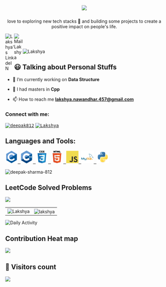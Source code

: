 <h1 align="center">
  <a href="https://git.io/typing-svg">
    <img src="https://readme-typing-svg.herokuapp.com/?lines=Hi+There!+👋;+Myself+Lakshya+Nawandhar!;&center=true&size=25">
  </a>
</h1>

<p align="center">love to exploring new tech stacks 🚀 and building some projects to create a positive impact on people's life.</p>
<a href="https://www.linkedin.com/in/lakshya-nawandhar-783a20190/" target="_blank">
  <img align="left" alt="Lakshya's LinkdeIN" width="28px" src="https://cdn.jsdelivr.net/npm/simple-icons@v3/icons/linkedin.svg" />
</a>

<a href="mailto:lakshya.nawandhar.457@gmail.com.com" target="_blank">
  <img align="left" alt="Mail Lakshya" width="28px" src="https://cdn.jsdelivr.net/npm/simple-icons@3.1.0/icons/gmail.svg" />
</a>
<br>
<br>

<p align="left"> <img src="https://komarev.com/ghpvc/?username=lakshyanawandar23&label=Profile%20views&color=0e75b6&style=flat" alt="Lakshya" /> </p>

## 😃 Talking about Personal Stuffs

- 🔭 I’m currently working on **Data Structure**

- 🌱 I had masters in **Cpp**

- 📫 How to reach me **lakshya.nawandhar.457@gmail.com**

<h3 align="left">Connect with me:</h3>
<p align="left">
<kbd><a href="https://www.codechef.com/users/lakshya23" target="blank"><img align="center" src="https://user-images.githubusercontent.com/111570269/200505313-cefd2bf4-6e47-4f23-9c27-3dfe8e729ff5.svg" alt="deepak812" height="30" width="30" /></a></kbd>
<kbd><a href="https://www.leetcode.com/user3746aH" target="blank"><img align="center" src="https://raw.githubusercontent.com/rahuldkjain/github-profile-readme-generator/master/src/images/icons/Social/leet-code.svg" alt="Lakshya" height="30" width="40" /></a></kbd>
</p>

## Languages and Tools:

<p align="left"><kbd> <a href="https://www.cprogramming.com/" target="_blank" rel="noreferrer"> <img src="https://raw.githubusercontent.com/devicons/devicon/master/icons/c/c-original.svg" alt="c" width="40" height="40"/> </a> </kbd><kbd> <a href="https://www.w3schools.com/cpp/" target="_blank" rel="noreferrer"> <img src="https://raw.githubusercontent.com/devicons/devicon/master/icons/cplusplus/cplusplus-original.svg" alt="cplusplus" width="40" height="40"/> </a> </kbd>
  <kbd><a href="https://www.w3schools.com/css/" target="_blank" rel="noreferrer"> <img src="https://raw.githubusercontent.com/devicons/devicon/master/icons/css3/css3-original-wordmark.svg" alt="css3" width="40" height="40"/> </a></kbd><kbd><a href="https://www.w3.org/html/" target="_blank" rel="noreferrer"> <img src="https://raw.githubusercontent.com/devicons/devicon/master/icons/html5/html5-original-wordmark.svg" alt="html5" width="40" height="40"/> </a> </kbd><kbd><a href="https://developer.mozilla.org/en-US/docs/Web/JavaScript" target="_blank" rel="noreferrer"> <img src="https://raw.githubusercontent.com/devicons/devicon/master/icons/javascript/javascript-original.svg" alt="javascript" width="40" height="40"/> </a></kbd><kbd> <a href="https://www.mysql.com/" target="_blank" rel="noreferrer"> <img src="https://raw.githubusercontent.com/devicons/devicon/master/icons/mysql/mysql-original-wordmark.svg" alt="mysql" width="40" height="40"/> </a></kbd><kbd> <a href="https://www.python.org" target="_blank" rel="noreferrer"> <img src="https://raw.githubusercontent.com/devicons/devicon/master/icons/python/python-original.svg" alt="python" width="40" height="40"/> </a> </kbd></p>

<p><img align="center" src="https://github-readme-stats.vercel.app/api/top-langs?username=deepak-812&show_icons=true&locale=en&layout=compact" alt="deepak-sharma-812" /></p>

## LeetCode Solved Problems

<p float="left">
  <img src="https://leetcard.jacoblin.cool/user3746aH?theme=dark&font=Adamina" width="418" />
</p>


<table>
   <tr>
      <td><img src="https://github-readme-stats.vercel.app/api?username=lakshyanawandar23&include_all_commits=true&count_private=true&show_icons=true&line_height=24&title_color=1963DB&icon_color=41B5AA&text_color=DBB6FF&bg_color=0,000000,130F40" alt="Lakshya" />
         <td><img align="center" src="https://github-readme-streak-stats.herokuapp.com/?user=lakshyanawandar23&theme=dark&line_height=23" alt="lakshya" /></td>
   </tr>
</table>

![Daily Activity](https://activity-graph.herokuapp.com/graph?username=lakshyanawandar23&bg_color=000000&color=fff&line=0194dd&point=5194f0&area=true)

## Contribution Heat map
<kbd>
<img src="https://raw.githubusercontent.com/lakshyanawandar23/lakshyanawandar23/output/github-contribution-grid-snake.svg" />
</kbd>


## 👀 Visitors count

<img src="https://profile-counter.glitch.me/lakshyanawandar23/count.svg" />
